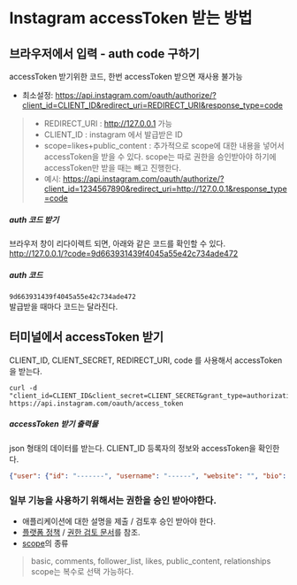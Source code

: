 # Instagram accessToken 받는 방법
## 브라우저에서 입력 - auth code 구하기
accessToken 받기위한 코드, 한번 accessToken 받으면 재사용 불가능
- 최소설정:  https://api.instagram.com/oauth/authorize/?client_id=CLIENT_ID&redirect_uri=REDIRECT_URI&response_type=code
> - REDIRECT_URI : http://127.0.0.1 가능
> - CLIENT_ID : instagram 에서 발급받은 ID
> - scope=likes+public_content : 추가적으로 scope에 대한 내용을 넣어서 accessToken을 받을 수 있다. scope는 따로 권한을 승인받아야 하기에 accessToken만 받을 때는 빼고 진행한다.
> - 예시: https://api.instagram.com/oauth/authorize/?client_id=1234567890&redirect_uri=http://127.0.0.1&response_type=code

##### auth 코드 받기
브라우저 창이 리다이렉트 되면, 아래와 같은 코드를 확인할 수 있다.<br/>
http://127.0.0.1/?code=9d663931439f4045a55e42c734ade472

##### auth 코드
`9d663931439f4045a55e42c734ade472`
<br/>발급받을 때마다 코드는 달라진다.


## 터미널에서 accessToken 받기
CLIENT_ID, CLIENT_SECRET, REDIRECT_URI, code 를 사용해서 accessToken 을 받는다.
```shell
curl -d "client_id=CLIENT_ID&client_secret=CLIENT_SECRET&grant_type=authorization_code&redirect_uri=http://127.0.0.1&code=9d663931439f4045a55e42c734ade472" https://api.instagram.com/oauth/access_token
```
##### accessToken 받기 출력물
json 형태의 데이터를 받는다. CLIENT_ID 등록자의 정보와 accessToken을 확인한다.
```json
{"user": {"id": "-------", "username": "------", "website": "", "bio": "", "profile_picture": "https://ig-s-a-a.akamaihd.net/hphotos-ak-xat1/t51.2885-19/11906329_960233084022564_1448528159_a.jpg", "full_name": "-------"}, "access_token": "----------------------"}
```

### 일부 기능을 사용하기 위해서는 권한을 승인 받아야한다.
- 애플리케이션에 대한 설명을 제출 / 검토후 승인 받아야 한다.
- [플랫폼 정책](https://www.instagram.com/about/legal/terms/api/) / [권한 검토 문서](https://www.instagram.com/developer/review/)를 참조.
- [scope](https://www.instagram.com/developer/authorization/)의 종류
>  basic, comments, follower_list, likes, public_content, relationships
<br/>scope는 복수로 선택 가능하다.
